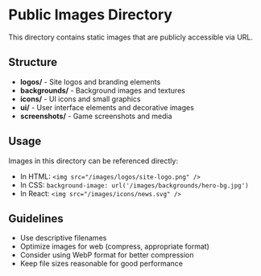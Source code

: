 # Public Images Directory

This directory contains static images that are publicly accessible via URL.

## Structure

- **logos/** - Site logos and branding elements
- **backgrounds/** - Background images and textures
- **icons/** - UI icons and small graphics
- **ui/** - User interface elements and decorative images
- **screenshots/** - Game screenshots and media

## Usage

Images in this directory can be referenced directly:
- In HTML: `<img src="/images/logos/site-logo.png" />`
- In CSS: `background-image: url('/images/backgrounds/hero-bg.jpg')`
- In React: `<img src="/images/icons/news.svg" />`

## Guidelines

- Use descriptive filenames
- Optimize images for web (compress, appropriate format)
- Consider using WebP format for better compression
- Keep file sizes reasonable for good performance